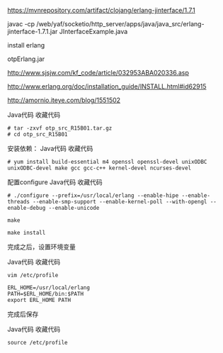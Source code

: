 
https://mvnrepository.com/artifact/clojang/erlang-jinterface/1.7.1

javac -cp /web/yaf/socketio/http_server/apps/java/java_src/erlang-jinterface-1.7.1.jar JInterfaceExample.java


















































install erlang

otpErlang.jar



http://www.sjsjw.com/kf_code/article/032953ABA020336.asp

http://www.erlang.org/doc/installation_guide/INSTALL.html#id62915


http://amornio.iteye.com/blog/1551502


Java代码  收藏代码

    # tar -zxvf otp_src_R15B01.tar.gz
    # cd otp_src_R15B01



安装依赖：
Java代码  收藏代码

    # yum install build-essential m4 openssl openssl-devel unixODBC unixODBC-devel make gcc gcc-c++ kernel-devel ncurses-devel



配置configure
Java代码  收藏代码

    # ./configure --prefix=/usr/local/erlang --enable-hipe --enable-threads --enable-smp-support --enable-kernel-poll --with-opengl --enable-debug --enable-unicode

    make

    make install



完成之后，设置环境变量

Java代码  收藏代码

    vim /etc/profile

    ERL_HOME=/usr/local/erlang
    PATH=$ERL_HOME/bin:$PATH
    export ERL_HOME PATH



完成后保存

Java代码  收藏代码

    source /etc/profile































